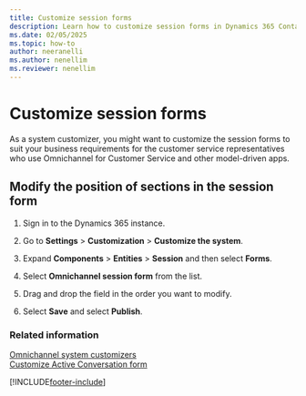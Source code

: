 ```yaml
---
title: Customize session forms
description: Learn how to customize session forms in Dynamics 365 Contact Center to meet your business needs.
ms.date: 02/05/2025
ms.topic: how-to
author: neeranelli
ms.author: nenellim
ms.reviewer: nenellim
---
```

# Customize session forms

As a system customizer, you might want to customize the session forms to suit your business requirements for the customer service representatives who use Omnichannel for Customer Service and other model-driven apps. 

## Modify the position of sections in the session form

1.  Sign in to the Dynamics 365 instance.

2.  Go to **Settings** > **Customization** > **Customize the system**.

3.  Expand **Components** > **Entities** > **Session** and then select **Forms**.

4.  Select **Omnichannel session form** from the list.

5.  Drag and drop the field in the order you want to modify.

6.  Select **Save** and select **Publish**.


### Related information

[Omnichannel system customizers](omnichannel-customizer.md)  
[Customize Active Conversation form](customize-customer-summary.md)  

[!INCLUDE[footer-include](../../includes/footer-banner.md)]
